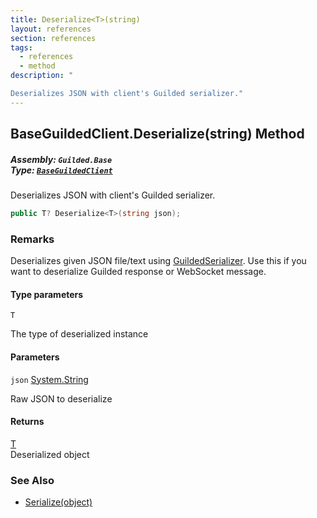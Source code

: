 ```yaml
---
title: Deserialize<T>(string)
layout: references
section: references
tags:
  - references
  - method
description: "

Deserializes JSON with client's Guilded serializer."
---
```


## BaseGuildedClient.Deserialize<T>(string) Method
##### **Assembly:** `Guilded.Base`<br/>**Type:** [`BaseGuildedClient`](BaseGuildedClient 'Guilded.Base.BaseGuildedClient')

Deserializes JSON with client's Guilded serializer.

```csharp
public T? Deserialize<T>(string json);
```

### Remarks
  
Deserializes given JSON file/text using [GuildedSerializer](BaseGuildedClient.GuildedSerializer 'Guilded.Base.BaseGuildedClient.GuildedSerializer'). Use this if you want to deserialize Guilded response or WebSocket message.
#### Type parameters

<a name='Guilded.Base.BaseGuildedClient.Deserialize_T_(string).T'></a>

`T`

The type of deserialized instance
#### Parameters

<a name='Guilded.Base.BaseGuildedClient.Deserialize_T_(string).json'></a>

`json` [System.String](https://docs.microsoft.com/en-us/dotnet/api/System.String 'System.String')

Raw JSON to deserialize

#### Returns
[T](BaseGuildedClient.Deserialize_T_(string)#Guilded.Base.BaseGuildedClient.Deserialize_T_(string).T 'Guilded.Base.BaseGuildedClient.Deserialize<T>(string).T')  
Deserialized object

### See Also
- [Serialize(object)](BaseGuildedClient.Serialize(object) 'Guilded.Base.BaseGuildedClient.Serialize(object)')